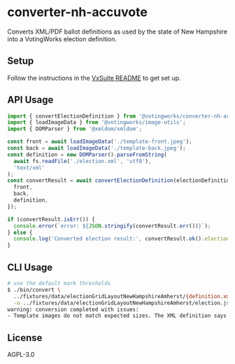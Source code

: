 # converter-nh-accuvote

Converts XML/PDF ballot definitions as used by the state of New Hampshire into a
VotingWorks election definition.

## Setup

Follow the instructions in the [VxSuite README](../../README.md) to get set up.

## API Usage

```ts
import { convertElectionDefinition } from '@votingworks/converter-nh-accuvote';
import { loadImageData } from '@votingworks/image-utils';
import { DOMParser } from '@xmldom/xmldom';

const front = await loadImageData('./template-front.jpeg');
const back = await loadImageData('./template-back.jpeg');
const definition = new DOMParser().parseFromString(
  await fs.readFile('./election.xml', 'utf8'),
  'text/xml'
);
const convertResult = await convertElectionDefinition(electionDefinition, {
  front,
  back,
  definition,
});

if (convertResult.isErr()) {
  console.error(`error: ${JSON.stringify(convertResult.err())}`);
} else {
  console.log('Converted election result:', convertResult.ok().election);
}
```

## CLI Usage

```sh
# use the default mark thresholds
$ ./bin/convert \
  ../fixtures/data/electionGridLayoutNewHampshireAmherst/{definition.xml,template-front.jpeg,template-back.jpeg} \
  -o ../fixtures/data/electionGridLayoutNewHampshireAmherst/election.json
warning: conversion completed with issues:
- Template images do not match expected sizes. The XML definition says the template images should be "legal", but the template images are front="letter" and back="letter".
```

## License

AGPL-3.0
